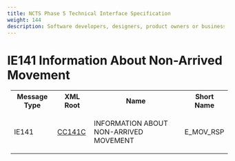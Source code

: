 ```yaml
---
title: NCTS Phase 5 Technical Interface Specification
weight: 144
description: Software developers, designers, product owners or business analysts. Integrate your software with the ERMIS service
---
```

# IE141 Information About Non-Arrived Movement
<table cellspacing="0" style="border-collapse:collapse;margin-left:6pt">
 <tr>
  <th>
   Message Type
  </th>
  <th>
   XML Root
  </th>
  <th>
   Name
  </th>
  <th>
   Short Name
  </th>
 </tr>
 <tr style="height:24pt">
  <td style="">
   <p class="s3" style="">
    IE141
   </p>
  </td>
  <td style="">
   <a href="https://github.com/hmrc/transit-movements-validator/blob/main/conf/xsd/cc141c.xsd">
    CC141C
   </a>
  </td>
  <td style="">
   <p class="s3" style="">
    INFORMATION ABOUT NON-ARRIVED MOVEMENT
   </p>
  </td>
  <td style="">
   E_MOV_RSP
  </td>
 </tr>
</table>